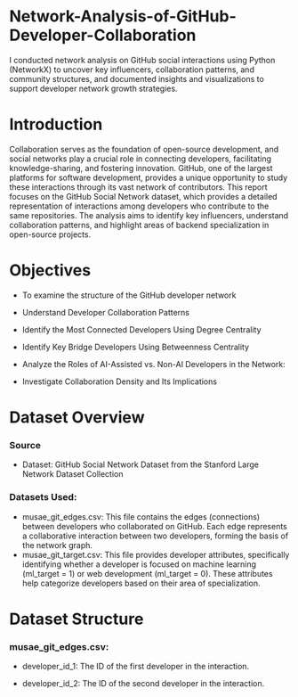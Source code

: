 # Network-Analysis-of-GitHub-Developer-Collaboration
I conducted network analysis on GitHub social interactions using Python (NetworkX) to uncover key influencers, collaboration patterns, and community structures, and documented insights and visualizations to support developer network growth strategies.

# Introduction

Collaboration serves as the foundation of open-source development, and social networks play a crucial role in connecting developers, facilitating knowledge-sharing, and fostering innovation. GitHub, one of the largest platforms for software development, provides a unique opportunity to study these interactions through its vast
network of contributors.
This report focuses on the GitHub Social Network dataset, which provides a detailed representation of interactions among developers who contribute to the same repositories. The analysis aims to identify key influencers, understand
collaboration patterns, and highlight areas of backend specialization in open-source projects.

# Objectives

- To examine the structure of the GitHub developer network

- Understand Developer Collaboration Patterns

- Identify the Most Connected Developers Using Degree Centrality

- Identify Key Bridge Developers Using Betweenness Centrality

- Analyze the Roles of AI-Assisted vs. Non-AI Developers in the Network:

- Investigate Collaboration Density and Its Implications

# Dataset Overview

### Source

 - Dataset: GitHub Social Network Dataset from the Stanford Large Network Dataset Collection
### Datasets Used:
- musae_git_edges.csv: This file contains the edges (connections) between developers who collaborated on GitHub.
Each edge represents a collaborative interaction between two developers, forming the basis of the network graph.
- musae_git_target.csv: This file provides developer attributes, specifically identifying whether a developer is focused
on machine learning (ml_target = 1) or web development (ml_target = 0). These attributes help categorize
developers based on their area of specialization.
# Dataset Structure
### musae_git_edges.csv:
- developer_id_1: The ID of the first developer in the interaction.

- developer_id_2: The ID of the second developer in the interaction.
